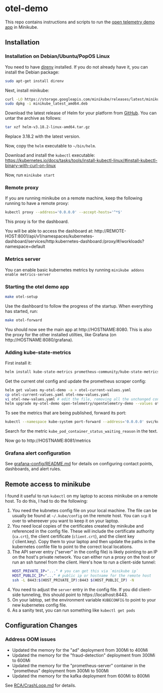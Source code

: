 # otel-demo
This repo contains instructions and scripts to run the [open telemetry demo app](https://github.com/open-telemetry/opentelemetry-demo)
in Minikube.

## Installation

### Installation on Debian/Ubuntu/PopOS Linux
You need to have [direnv](https://direnv.net/) installed. If you do not already have it,
you can install the Debian package:

```sh
sudo apt-get install direnv
```

Next, install minikube:

```sh
curl -LO https://storage.googleapis.com/minikube/releases/latest/minikube_latest_amd64.deb
sudo dpkg -i minikube_latest_amd64.deb
```

Download the latest release of Helm for your platform from
[GitHub](https://github.com/helm/helm/releases). You can untar the archive as follows:

```sh
tar xzf helm-v3.18.2-linux-amd64.tar.gz
```

Replace 3.18.2 with the latest version.

Now, copy the `helm` executable to `~/bin/helm`.

Download and install the `kubectl` executable:
https://kubernetes.io/docs/tasks/tools/install-kubectl-linux/#install-kubectl-binary-with-curl-on-linux

Now, run `minikube start`

### Remote proxy
If you are running minikube on a remote machine, keep the following running to have a remote proxy:
```sh
kubectl proxy --address='0.0.0.0' --accept-hosts='^*$'
```

This proxy is for the dashboard.

You will be able to access the dashboard at:
http://REMOTE-HOST:8001/api/v1/namespaces/kubernetes-dashboard/services/http:kubernetes-dashboard:/proxy/#/workloads?namespace=default

### Metrics server
You can enable basic kubernetes metrics by running `minikube addons enable metrics-server`

### Starting the otel demo app
```sh
make otel-setup
```

Use the dashboard to follow the progress of the startup. When everything has started, run:
```sh
make otel-forward
```

You should now see the main app at http://HOSTNAME:8080. This is also the proxy for the other installed
utilties, like Grafana (on http://HOSTNAME:8080/grafana).

### Adding kube-state-metrics
First install it:
```sh
helm install kube-state-metrics prometheus-community/kube-state-metrics   --namespace kube-system   --create-namespace
```

Get the current otel config and update the prometheus scraper config:
```sh
helm get values my-otel-demo -a > otel-current-values.yaml
cp otel-current-values.yaml otel-new-values.yaml
vi otel-new-values.yaml # edit the file, removing all the unchanged configuration and adding the new scraper config
helm upgrade my-otel-demo open-telemetry/opentelemetry-demo --values otel-new-values.yaml
```

To see the metrics that are being published, forward its port:
```sh
kubectl --namespace kube-system port-forward --address='0.0.0.0' svc/kube-state-metrics 8081:8080
```

Search for the metric `kube_pod_container_status_waiting_reason` in the text.

Now go to http://HOSTNAME:8081/metrics

### Grafana alert configuration
See [grafana-config/README.md](grafana-config/README.md) for details on configuring contact points, dashboards,
and alert rules.

## Remote access to minikube

I found it useful to run `kubectl` on my laptop to access minikube on a remote host. To do this, I had to do the following:

1. You need the kubnetes config file on your local machine. The file can be usually be found at `~/.kube/config` on the
   remote host. You can `scp` it over to whereever you want to keep it on your laptop.
2. You need local copies of the certificates created by minikube and referenced in the config file. These will
   include the certificate authority (`ca.crt`), the client certificate (`client.crt`), and the client key (`client.key).
   Copy them to your laptop and then update the paths in the kubernetes confile file to point to the correct local locations.
3. The API server entry ("server" in the config file) is likely pointing to an IP on the host's private network. You can
   either run a proxy on the host or run an ssh tunnel from the client. Here's how to run a client-side tunnel:
   ```sh
   HOST_PRIVATE_IP="..." # you can get this via `minikube ip`
   HOST_PUBLIC_IP="..." # public ip or hostname for the remote host
   ssh -L 8443:$(HOST_PRIVATE_IP):8443 $(HOST_PUBLIC_IP) -N
   ```
4. You need to adjust the `server` entry in the config file. If you did client-side tunneling, this should point to 
   https://localhost:8443.
5. On your labtop, set the environment variable `KUBECONFIG` to point to your new kubernetes config file.
6. As a sanity test, you can run something like `kubectl get pods`

## Configuration Changes
### Address OOM issues
* Updated the memory for the "ad" deployment from 300Mi to 400Mi
* Updated the memory for the "fraud-detection" deployment from 300Mi to 600Mi
* Updated the memory for the "prometheus-server" container in the "prometheus" deployment from 300Mi to 500Mi
* Updated the memory for the kafka deployment from 600Mi to 800Mi

See [RCA/CrashLoop.md](RCA/CrashLoop.md) for details.
